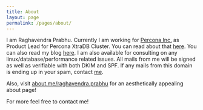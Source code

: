 ```yaml
---
title: About
layout: page
permalink: /pages/about/
---
```


 I am Raghavendra Prabhu. Currently I am working for
[Percona Inc.](http://percona.com) as Product Lead
for Percona XtraDB Cluster. You can read about that
[here](http://www.percona.com/about-us/our-team/raghavendra-prabhu).
You can also read my blog [here](http://blog.wnohang.net "Blog"). I am
also available for consulting on any linux/database/performance related
issues. All mails from me will be signed as well as verifiable with both
DKIM and SPF. If any mails from this domain is ending up in your spam,
contact [me](/pages/contact).

Also, visit [about.me/raghavendra.prabhu](about.me/raghavendra.prabhu) for an aesthetically appealing about page!

For more feel free to contact me!

